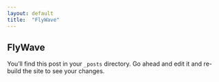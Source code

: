 ```yaml
---
layout: default
title:  "FlyWave"
---
```


## FlyWave

You’ll find this post in your `_posts` directory. Go ahead and edit it and re-build the site to see your changes.
